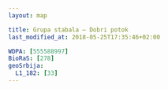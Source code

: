 ```yaml
---
layout: map

title: Grupa stabala – Dobri potok
last_modified_at: 2018-05-25T17:35:46+02:00

WDPA: [555588997]
BioRaS: [278]
geoSrbija:
  L1_182: [33]
---
```

